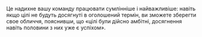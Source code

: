 Це надихне вашу команду працювати сумлінніше і найважливіше: навіть якщо цілі не будуть досягнуті в оголошений термін, ви зможете зберегти свое обличчя, пояснивши, що «цілі були дійсно амбітні, досягнення навіть половини з них уже є успіхом».